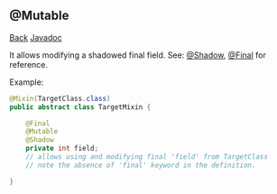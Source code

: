 ## @Mutable
[Back](mixins.md) [Javadoc](https://jenkins.liteloader.com/view/Other/job/Mixin/javadoc/org/spongepowered/asm/mixin/Mutable.html)

It allows modifying a shadowed final field. See: [@Shadow](shadow.md), [@Final](final.md) for reference.

Example:
```java
@Mixin(TargetClass.class)
public abstract class TargetMixin {

	@Final
	@Mutable
	@Shadow
	private int field; 
	// allows using and modifying final 'field' from TargetClass
	// note the absence of 'final' keyword in the definition.

}
```
